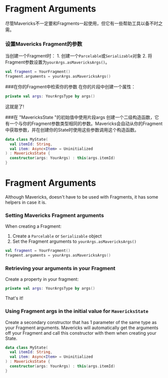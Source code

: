 # Fragment Arguments

尽管Mavericks不一定要和Fragments一起使用，但它有一些帮助工具以备不时之需。

### 设置Mavericks Fragment的参数
当创建一个Fragment时：
1\. 创建一个`Parcelable`或`Serializable`对象
2\. 将Fragment参数设置为`yourArgs.asMavericksArgs()`。
```kotlin
val fragment = YourFragment()
fragment.arguments = yourArgs.asMavericksArgs()
```

###在你的Fragment中检索你的参数
在你的片段中创建一个属性：
```kotlin
private val args: YourArgsType by args()
```
这就是了!

###在 "MavericksState "的初始值中使用片段args
创建一个二级构造函数，它有一个与你的Fragment参数类型相同的参数。Mavericks会自动从你的Fragment中获取参数，并在创建你的State时使用这些参数调用这个构造函数。
```kotlin
data class MyState(
  val itemId: String,
  val item: Async<Item> = Uninitialized
) : MavericksState {
  constructor(args: YourArgs) : this(args.itemId)
}
```
# Fragment Arguments

Although Mavericks, doesn't have to be used with Fragments, it has some helpers in case it is.

### Setting Mavericks Fragment arguments
When creating a Fragment:
1. Create a `Parcelable` or `Serializable` object
2. Set the Fragment arguments to `yourArgs.asMavericksArgs()`

```kotlin
val fragment = YourFragment()
fragment.arguments = yourArgs.asMavericksArgs()
```

### Retrieving your arguments in your Fragment
Create a property in your fragment:
```kotlin
private val args: YourArgsType by args()
```
That's it!

### Using Fragment args in the initial value for `MavericksState`
Create a secondary constructor that has 1 parameter of the same type as your Fragment arguments. Mavericks will automatically get the arguments off your Fragment and call this constructor with them when creating your State.
```kotlin
data class MyState(
  val itemId: String,
  val item: Async<Item> = Uninitialized
) : MavericksState {
  constructor(args: YourArgs) : this(args.itemId)
}
```

